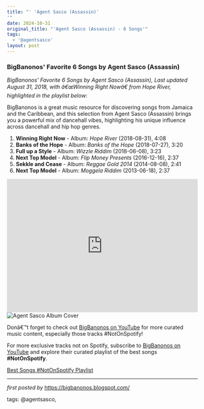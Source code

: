```yaml
---
title: "' 'Agent Sasco (Assassin)'
'"
date: 2024-10-31
original_title: "'Agent Sasco (Assassin) - 6 Songs'"
tags:
  - '@agentsasco'
layout: post
---
```

<h3>BigBanonos' Favorite 6 Songs by Agent Sasco (Assassin)</h3><div><em>BigBanonos' Favorite 6 Songs by Agent Sasco (Assassin), Last updated August 31, 2018, with â€œWinning Right Nowâ€ from Hope River, highlighted in the playlist below:</em></div>
<p>BigBanonos is a great music resource for discovering songs from Jamaica and the Caribbean, and this selection from Agent Sasco (Assassin) brings you a powerful mix of dancehall vibes, highlighting his unique influence across dancehall and hip hop genres.</p> <ol> <li><strong>Winning Right Now</strong> - Album: <em>Hope River</em> (2018-08-31), 4:08</li> <li><strong>Banks of the Hope</strong> - Album: <em>Banks of the Hope</em> (2018-07-27), 3:20</li> <li><strong>Full up a Style</strong> - Album: <em>Wizzle Riddim</em> (2018-06-08), 3:23</li> <li><strong>Next Top Model</strong> - Album: <em>Flip Money Presents</em> (2016-12-16), 2:37</li> <li><strong>Sekkle and Cease</strong> - Album: <em>Reggae Gold 2014</em> (2014-08-08), 2:41</li> <li><strong>Next Top Model</strong> - Album: <em>Moggela Riddim</em> (2013-06-18), 2:37</li>
</ol> <iframe allow="autoplay; clipboard-write; encrypted-media; fullscreen; picture-in-picture" allowfullscreen="" frameborder="0" height="352" loading="lazy" src="https://open.spotify.com/embed/playlist/250WvPZyz8EzQNFjyS8UdP?utm_source=generator" width="100%"></iframe>
<img alt="Agent Sasco Album Cover" src="https://i.ytimg.com/vi/6WssA4S_2lY/maxresdefault.jpg" /> <p>Donâ€™t forget to check out <a href="https://www.youtube.com/@BigBanonos">BigBanonos on YouTube</a> for more curated music content, especially those tracks #NotOnSpotify!</p>


<!--Subscribe and Playlist Links-->
<div>
    <p>For more exclusive tracks not on Spotify, subscribe to <a href="https://www.youtube.com/@BigBanonos" target="_blank">BigBanonos on YouTube</a> and explore their curated playlist of the best songs <strong>#NotOnSpotify</strong>.</p>
    <p><a href="https://www.youtube.com/playlist?list=PLtuNtuTatqI0kFahUCbtbfenC_ET5O_tr" target="_blank">Best Songs #NotOnSpotify Playlist<br /></a></p></div>

<hr />

<p><em>first posted by</em> <a href="https://bigbanonos.blogspot.com/" rel="noopener" target="_new">https://bigbanonos.blogspot.com/</a></p>

<p>tags: @agentsasco,</p>
